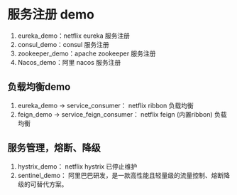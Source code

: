 #  服务注册 demo
1. eureka_demo：netflix eureka 服务注册
2. consul_demo：consul 服务注册
3. zookeeper_demo：apache zookeeper 服务注册
4. Nacos_demo：阿里 nacos 服务注册

## 负载均衡demo
1. eureka_demo -> service_consumer： netflix ribbon 负载均衡
2. feign_demo -> service_feign_consumer： netflix feign (内置ribbon) 负载均衡

## 服务管理，熔断、降级
1. hystrix_demo： netflix hystrix 已停止维护
2. sentinel_demo： 阿里巴巴研发，是一款高性能且轻量级的流量控制、熔断降级的可替代方案。